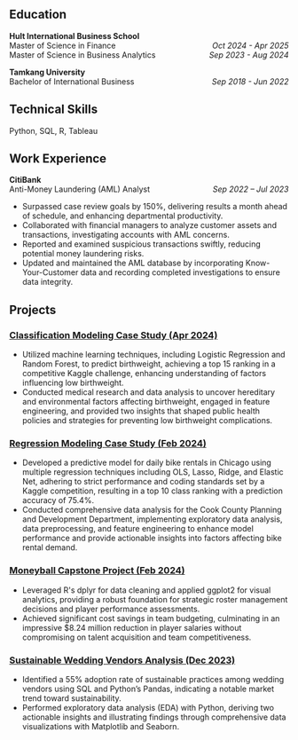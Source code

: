 ## Education
**Hult International Business School**  
Master of Science in Finance<span style="float:right;">*Oct 2024 - Apr 2025*</span>  
Master of Science in Business Analytics<span style="float:right;">*Sep 2023 - Aug 2024*</span>  

**Tamkang University**  
Bachelor of International Business<span style="float:right;">*Sep 2018 - Jun 2022*</span>  
 

## Technical Skills
Python, SQL, R, Tableau

## Work Experience

**CitiBank**  
Anti-Money Laundering (AML) Analyst<span style="float:right;">*Sep 2022 – Jul 2023*</span> 
- Surpassed case review goals by 150%, delivering results a month ahead of schedule, and enhancing departmental productivity.
- Collaborated with financial managers to analyze customer assets and transactions, investigating accounts with AML concerns.
-	Reported and examined suspicious transactions swiftly, reducing potential money laundering risks.
-	Updated and maintained the AML database by incorporating Know-Your-Customer data and recording completed investigations to ensure data integrity.

## Projects

### [Classification Modeling Case Study (Apr 2024)](https://github.com/VC94123/Vivi-Portfolio/blob/main/Classification%20Modeling/Predict%20the%20low%20birth%20weight.ipynb)   
- Utilized machine learning techniques, including Logistic Regression and Random Forest, to predict birthweight, achieving a top 15 ranking in a competitive Kaggle challenge, enhancing understanding of factors influencing low birthweight.  
- Conducted medical research and data analysis to uncover hereditary and environmental factors affecting birthweight, engaged in feature engineering, and provided two insights that shaped public health policies and strategies for preventing low birthweight complications.

### [Regression Modeling Case Study (Feb 2024)](https://github.com/VC94123/Vivi-Portfolio/blob/main/Regression%20Modeling/Predict%20the%20number%20of%20bike%20rentals.ipynb)   
- Developed a predictive model for daily bike rentals in Chicago using multiple regression techniques including OLS, Lasso, Ridge, and Elastic Net, adhering to strict performance and coding standards set by a Kaggle competition, resulting in a top 10 class ranking with a prediction accuracy of 75.4%.  
- Conducted comprehensive data analysis for the Cook County Planning and Development Department, implementing exploratory data analysis, data preprocessing, and feature engineering to enhance model performance and provide actionable insights into factors affecting bike rental demand.

### [Moneyball Capstone Project (Feb 2024)](https://github.com/VC94123/Vivi-Portfolio/blob/main/Moneyball%20Capstone%20Project/Moneyball%20Capstone%20Project%20.R)  
- Leveraged R's dplyr for data cleaning and applied ggplot2 for visual analytics, providing a robust foundation for strategic roster management decisions and player performance assessments.  
- Achieved significant cost savings in team budgeting, culminating in an impressive $8.24 million reduction in player salaries without compromising on talent acquisition and team competitiveness.

### [Sustainable Wedding Vendors Analysis (Dec 2023)](https://github.com/VC94123/Vivi-Portfolio/blob/main/Sustainable%20Wedding%20Vendors%20Analysis%20Project/Sustainable%20Wedding%20Vendors%20Analysis%20Project.ipynb)  
- Identified a 55% adoption rate of sustainable practices among wedding vendors using SQL and Python’s Pandas, indicating a notable market trend toward sustainability.  
- Performed exploratory data analysis (EDA) with Python, deriving two actionable insights and illustrating findings through comprehensive data visualizations with Matplotlib and Seaborn.
